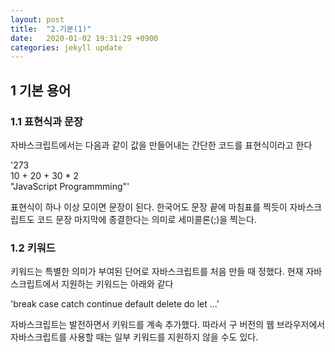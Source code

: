```yaml
---
layout: post
title:  "2.기본(1)"
date:   2020-01-02 19:31:29 +0900
categories: jekyll update
---
```

<h2>1 기본 용어</h2>

<h3>1.1 표현식과 문장</h3>

자바스크립트에서는 다음과 같이 값을 만들어내는 간단한 코드를 표현식이라고 한다


'273  
10 + 20 + 30 * 2  
"JavaScript Programmming"'


표현식이 하나 이상 모이면 문장이 된다. 한국어도 문장 끝에 마침표를 찍듯이 자바스크립트도 코드 문장 마지막에 종결한다는 의미로 세미콜론(;)을 찍는다.

<h3>1.2 키워드 </h3>
키워드는 특별한 의미가 부여된 단어로 자바스크립트를 처음 만들 때 정했다. 현재 자바스크립트에서 지원하는 키워드는 아래와 같다


'break case catch continue default delete do let ...'

자바스크립트는 발전하면서 키워드를 계속 추가했다. 따라서 구 버전의 웹 브라우저에서 자바스크립트를 사용할 때는 일부 키워드를 지원하지 않을 수도 있다.



[jekyll-docs]: https://jekyllrb.com/docs/home
[jekyll-gh]:   https://github.com/jekyll/jekyll
[jekyll-talk]: https://talk.jekyllrb.com/
